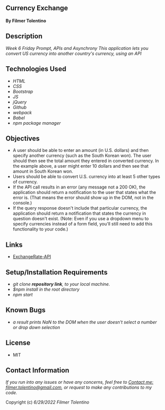 ## Currency Exchange

#### By Filmer Tolentino

## Description
_Week 6 Friday Prompt, APIs and Asynchrony_
_This application lets you convert US currency into another country's currency, using an API_

## Technologies Used

* _HTML_
* _CSS_
* _Bootstrap_
* _JS_
* _jQuery_
* _Github_
* _webpack_
* _Babel_
* _npm package manager_


## Objectives

* A user should be able to enter an amount (in U.S. dollars) and then specify another currency (such as the South Korean won). The user should then see the total amount they entered in converted currency. In the example above, a user might enter 10 dollars and then see that amount in South Korean won.
* Users should be able to convert U.S. currency into at least 5 other types of currency.
* If the API call results in an error (any message not a 200 OK), the application should return a notification to the user that states what the error is. (That means the error should show up in the DOM, not in the console.)
* If the query response doesn't include that particular currency, the application should return a notification that states the currency in question doesn't exist. (Note: Even if you use a dropdown menu to specify currencies instead of a form field, you'll still need to add this functionality to your code.)

## Links
<!-- insert your own links here -->
* [ExchangeRate-API](https://www.exchangerate-api.com/docs/supported-currencies)

## Setup/Installation Requirements

* _git clone **repository link**, to your local machine._
* _$npm install in the root directory_
* _npm start_

## Known Bugs

* _a result prints NaN to the DOM when the user doesn't select a number or drop down selection_


## License
* MIT

## Contact Information
_If you run into any issues or have any concerns, feel free to [Contact me: filmer.tolentino@gmail.com](mailto:filmer.tolentino@gmail.com), or request to make any contributions to my code._

Copyright (c) _6/29/2022_ _Filmer Tolentino_